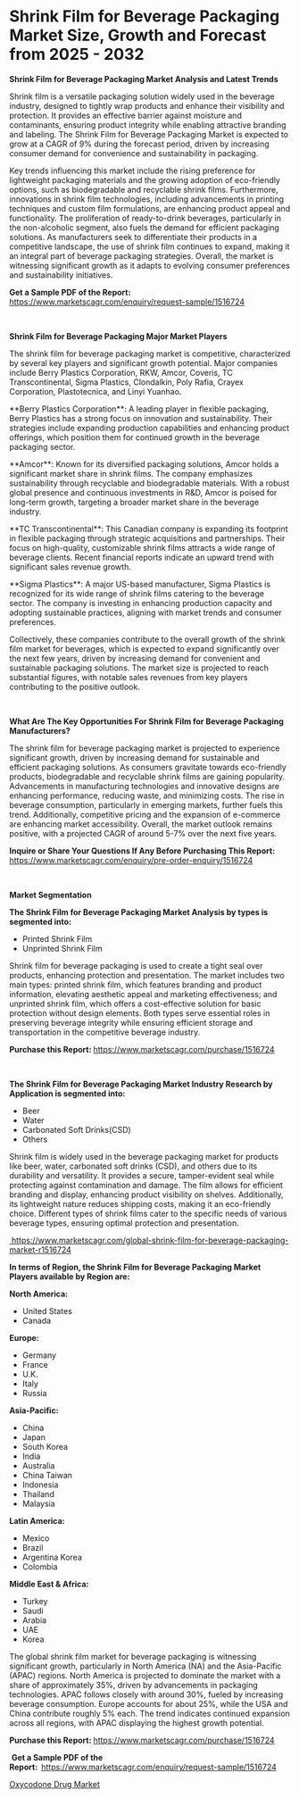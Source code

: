 <p><h1>Shrink Film for Beverage Packaging Market Size, Growth and Forecast from 2025 - 2032</h1></p><p><strong>Shrink Film for Beverage Packaging Market Analysis and Latest Trends</strong></p>
<p><p>Shrink film is a versatile packaging solution widely used in the beverage industry, designed to tightly wrap products and enhance their visibility and protection. It provides an effective barrier against moisture and contaminants, ensuring product integrity while enabling attractive branding and labeling. The Shrink Film for Beverage Packaging Market is expected to grow at a CAGR of 9% during the forecast period, driven by increasing consumer demand for convenience and sustainability in packaging.</p><p>Key trends influencing this market include the rising preference for lightweight packaging materials and the growing adoption of eco-friendly options, such as biodegradable and recyclable shrink films. Furthermore, innovations in shrink film technologies, including advancements in printing techniques and custom film formulations, are enhancing product appeal and functionality. The proliferation of ready-to-drink beverages, particularly in the non-alcoholic segment, also fuels the demand for efficient packaging solutions. As manufacturers seek to differentiate their products in a competitive landscape, the use of shrink film continues to expand, making it an integral part of beverage packaging strategies. Overall, the market is witnessing significant growth as it adapts to evolving consumer preferences and sustainability initiatives.</p></p>
<p><strong>Get a Sample PDF of the Report:&nbsp;</strong> <a href="https://www.marketscagr.com/enquiry/request-sample/1516724?utm_campaign=3271&utm_medium=2&utm_source=Github&utm_content=ia&utm_term=30032025&utm_id=shrink-film-for-beverage-packaging">https://www.marketscagr.com/enquiry/request-sample/1516724</a></p>
<p>&nbsp;</p>
<p><strong>Shrink Film for Beverage Packaging Major Market Players</strong></p>
<p><p>The shrink film for beverage packaging market is competitive, characterized by several key players and significant growth potential. Major companies include Berry Plastics Corporation, RKW, Amcor, Coveris, TC Transcontinental, Sigma Plastics, Clondalkin, Poly Rafia, Crayex Corporation, Plastotecnica, and Linyi Yuanhao.</p><p>**Berry Plastics Corporation**: A leading player in flexible packaging, Berry Plastics has a strong focus on innovation and sustainability. Their strategies include expanding production capabilities and enhancing product offerings, which position them for continued growth in the beverage packaging sector.</p><p>**Amcor**: Known for its diversified packaging solutions, Amcor holds a significant market share in shrink films. The company emphasizes sustainability through recyclable and biodegradable materials. With a robust global presence and continuous investments in R&D, Amcor is poised for long-term growth, targeting a broader market share in the beverage industry.</p><p>**TC Transcontinental**: This Canadian company is expanding its footprint in flexible packaging through strategic acquisitions and partnerships. Their focus on high-quality, customizable shrink films attracts a wide range of beverage clients. Recent financial reports indicate an upward trend with significant sales revenue growth.</p><p>**Sigma Plastics**: A major US-based manufacturer, Sigma Plastics is recognized for its wide range of shrink films catering to the beverage sector. The company is investing in enhancing production capacity and adopting sustainable practices, aligning with market trends and consumer preferences.</p><p>Collectively, these companies contribute to the overall growth of the shrink film market for beverages, which is expected to expand significantly over the next few years, driven by increasing demand for convenient and sustainable packaging solutions. The market size is projected to reach substantial figures, with notable sales revenues from key players contributing to the positive outlook.</p></p>
<p>&nbsp;</p>
<p><strong>What Are The Key Opportunities For Shrink Film for Beverage Packaging Manufacturers?</strong></p>
<p><p>The shrink film for beverage packaging market is projected to experience significant growth, driven by increasing demand for sustainable and efficient packaging solutions. As consumers gravitate towards eco-friendly products, biodegradable and recyclable shrink films are gaining popularity. Advancements in manufacturing technologies and innovative designs are enhancing performance, reducing waste, and minimizing costs. The rise in beverage consumption, particularly in emerging markets, further fuels this trend. Additionally, competitive pricing and the expansion of e-commerce are enhancing market accessibility. Overall, the market outlook remains positive, with a projected CAGR of around 5-7% over the next five years.</p></p>
<p><strong>Inquire or Share Your Questions If Any Before Purchasing This Report:</strong> <a href="https://www.marketscagr.com/enquiry/pre-order-enquiry/1516724?utm_campaign=3271&utm_medium=2&utm_source=Github&utm_content=ia&utm_term=30032025&utm_id=shrink-film-for-beverage-packaging">https://www.marketscagr.com/enquiry/pre-order-enquiry/1516724</a></p>
<p>&nbsp;</p>
<p><strong>Market Segmentation</strong></p>
<p><strong>The Shrink Film for Beverage Packaging Market Analysis by types is segmented into:</strong></p>
<p><ul><li>Printed Shrink Film</li><li>Unprinted Shrink Film</li></ul></p>
<p><p>Shrink film for beverage packaging is used to create a tight seal over products, enhancing protection and presentation. The market includes two main types: printed shrink film, which features branding and product information, elevating aesthetic appeal and marketing effectiveness; and unprinted shrink film, which offers a cost-effective solution for basic protection without design elements. Both types serve essential roles in preserving beverage integrity while ensuring efficient storage and transportation in the competitive beverage industry.</p></p>
<p><strong>Purchase this Report:&nbsp;</strong><a href="https://www.marketscagr.com/purchase/1516724?utm_campaign=3271&utm_medium=2&utm_source=Github&utm_content=ia&utm_term=30032025&utm_id=shrink-film-for-beverage-packaging">https://www.marketscagr.com/purchase/1516724</a></p>
<p>&nbsp;</p>
<p><strong>The Shrink Film for Beverage Packaging Market Industry Research by Application is segmented into:</strong></p>
<p><ul><li>Beer</li><li>Water</li><li>Carbonated Soft Drinks(CSD)</li><li>Others</li></ul></p>
<p><p>Shrink film is widely used in the beverage packaging market for products like beer, water, carbonated soft drinks (CSD), and others due to its durability and versatility. It provides a secure, tamper-evident seal while protecting against contamination and damage. The film allows for efficient branding and display, enhancing product visibility on shelves. Additionally, its lightweight nature reduces shipping costs, making it an eco-friendly choice. Different types of shrink films cater to the specific needs of various beverage types, ensuring optimal protection and presentation.</p></p>
<p><a href="https://www.marketscagr.com/global-shrink-film-for-beverage-packaging-market-r1516724?utm_campaign=3271&utm_medium=2&utm_source=Github&utm_content=ia&utm_term=30032025&utm_id=shrink-film-for-beverage-packaging">&nbsp;https://www.marketscagr.com/global-shrink-film-for-beverage-packaging-market-r1516724</a></p>
<p><strong>In terms of Region, the Shrink Film for Beverage Packaging Market Players available by Region are:</strong></p>
<p>
    <p> <strong> North America: </strong>
        <ul>
            <li>United States</li>
            <li>Canada</li>
        </ul>
        </p> 
    <p> <strong> Europe: </strong>
        <ul>
            <li>Germany</li>
            <li>France</li>
            <li>U.K.</li>
            <li>Italy</li>
            <li>Russia</li>
        </ul>
        </p> 
    <p> <strong> Asia-Pacific: </strong>
        <ul>
            <li>China</li>
            <li>Japan</li>
            <li>South Korea</li>
            <li>India</li>
            <li>Australia</li>
            <li>China Taiwan</li>
            <li>Indonesia</li>
            <li>Thailand</li>
            <li>Malaysia</li>
        </ul>
        </p> 
    <p> <strong> Latin America: </strong>
        <ul>
            <li>Mexico</li>
            <li>Brazil</li>
            <li>Argentina Korea</li>
            <li>Colombia</li>
        </ul>
        </p> 
    <p> <strong> Middle East & Africa: </strong>
        <ul>
            <li>Turkey</li>
            <li>Saudi</li>
            <li>Arabia</li>
            <li>UAE</li>
            <li>Korea</li>
        </ul>
    </p>
    </p>
<p><p>The global shrink film market for beverage packaging is witnessing significant growth, particularly in North America (NA) and the Asia-Pacific (APAC) regions. North America is projected to dominate the market with a share of approximately 35%, driven by advancements in packaging technologies. APAC follows closely with around 30%, fueled by increasing beverage consumption. Europe accounts for about 25%, while the USA and China contribute roughly 5% each. The trend indicates continued expansion across all regions, with APAC displaying the highest growth potential.</p></p>
<p><strong>Purchase this Report: </strong><a href="https://www.marketscagr.com/purchase/1516724?utm_campaign=3271&utm_medium=2&utm_source=Github&utm_content=ia&utm_term=30032025&utm_id=shrink-film-for-beverage-packaging">https://www.marketscagr.com/purchase/1516724</a></p>
<p>&nbsp;<strong>Get a Sample PDF of the Report:&nbsp;&nbsp;</strong><a href="https://www.marketscagr.com/enquiry/request-sample/1516724?utm_campaign=3271&utm_medium=2&utm_source=Github&utm_content=ia&utm_term=30032025&utm_id=shrink-film-for-beverage-packaging">https://www.marketscagr.com/enquiry/request-sample/1516724</a></p>
<p><strong></strong></p>
<p><p><a href="https://github.com/shamstirroc7/Market-Research-Report-List-1/blob/main/oxycodone-drug-market.md?utm_campaign=3271&utm_medium=2&utm_source=Github&utm_content=ia&utm_term=30032025&utm_id=shrink-film-for-beverage-packaging">Oxycodone Drug Market</a></p></p>